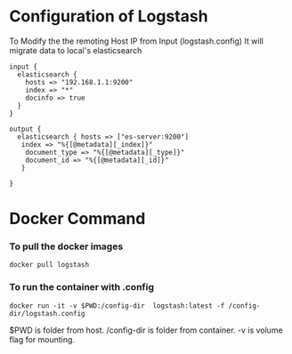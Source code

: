 
Configuration of Logstash 
=============================
To Modify the the remoting Host IP from Input (logstash.config)
It will migrate data to local's elasticsearch

	input {
	  elasticsearch {
	    hosts => "192.168.1.1:9200"
	 	index => "*" 
	 	docinfo => true
	  }
	}

	output {
	  elasticsearch { hosts => ["es-server:9200"] 
	   index => "%{[@metadata][_index]}"
	    document_type => "%{[@metadata][_type]}"
	    document_id => "%{[@metadata][_id]}"
	   }
	  
	}



Docker Command
=============================

### To pull the docker images
	docker pull logstash

### To run the container with .config
	docker run -it -v $PWD:/config-dir  logstash:latest -f /config-dir/logstash.config

$PWD is folder from host.
/config-dir is folder from container.
-v is volume flag for mounting.





